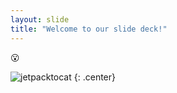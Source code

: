 ```yaml
---
layout: slide
title: "Welcome to our slide deck!"
---
```


😮

![jetpacktocat](https://octodex.github.com/images/jetpacktocat.png)
{: .center}
